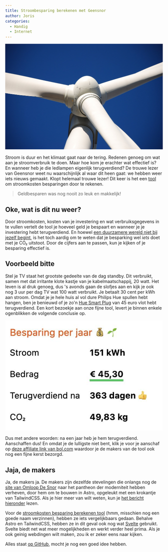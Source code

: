 ```yaml
---
title: Stroombesparing berekenen met Geensnor
author: Joris
categories:
  - Handig
  - Internet
---
```


![Generieke, rechtenvrije flutafbeelding](../assets/posts/power.jpg)

Stroom is duur en het klimaat gaat naar de tering. Redenen genoeg om wat aan je stroomverbruik te doen. Maar hoe kom je erachter wat effectief is? En wanneer heb je die ledlampen eigenlijk terugverdiend? De trouwe lezer van Geensnor weet nu waarschijnlijk al waar dit heen gaat: we hebben weer iets nieuws gemaakt. Klopt helemaal trouwe lezer! Dit keer is het een [tool](https://stroomkosten-besparing-berekenen.vercel.app/) om stroomkosten besparingen door te rekenen.

> Geldbesparen was nog nooit zo leuk en makkelijk!

## Oke, wat is dit nu weer?

Door stroomkosten, kosten van je investering en wat verbruiksgegevens in te vullen vertelt de tool je hoeveel geld je bespaart en wanneer je je investering hebt terugverdiend. En hoewel [een duurzamere wereld niet bij jezelf begint](https://www.vn.nl/pleidooi-tegen-consumentenactivisme/), is het toch aardig om te weten dat je besparking wel _iets_ doet met je CO₂ uitstoot. Door de cijfers aan te passen, kun je kijken of je besparing effectief is.

## Voorbeeld bitte

Stel je TV staat het grootste gedeelte van de dag standby. Dit verbruikt, samen met dat irritante klote kastje van je kabelmaatschappij, 20 watt. Het leven is al druk genoeg, dus 's avonds gaan de slofjes aan en kijk je ook nog 3 uur per dag TV wat 100 watt verbruikt. Je betaalt 30 cent per kWh aan stroom. Omdat je je hele huis al vol dure Philips Hue spullen hebt hangen, ben je benieuwd of je zo'n [Hue Smart Plug](https://partner.bol.com/click/click?p=2&t=url&s=1122314&f=TXL&url=https%3A%2F%2Fwww.bol.com%2Fnl%2Fnl%2Fp%2Fphilips-hue-smart-plug-slimme-stekker-nederland%2F9200000117474487%2F&name=Philips%20Hue%20Smart%20plug%20Slimme%20Stekker%20-%20Nederland) van 45 euro vlot hebt terugverdiend. Een kort bezoekje aan onze fijne tool, levert je binnen enkele ogenblikken de volgende conclusie op.

![smartplug conclusie](../assets/posts/stroom-besparen-smart-plug.jpg)

Dus met andere woorden: na een jaar heb je hem terugverdiend. Aanschaffen dus! En omdat je de lulligste niet bent, klik je voor je aanschaf op [deze affiliate link van bol.com](https://partner.bol.com/click/click?p=2&t=url&s=1122314&f=TXL&url=https%3A%2F%2Fwww.bol.com%2Fnl%2Fnl%2Fp%2Fphilips-hue-smart-plug-slimme-stekker-nederland%2F9200000117474487%2F&name=Philips%20Hue%20Smart%20plug%20Slimme%20Stekker%20-%20Nederland) waardoor je de makers van de tool ook nog een fijne kerst bezorgd.

## Jaja, de makers

Ja, de makers ja. De makers zijn dezelfde stevelingen die onlangs nog de [site van Omloop De Snor](https://www.omloopdensnor) naar het pantheon der moderniteit hebben verheven, door hem om te bouwen in Astro, opgeleukt met een krokantje van TailwindCSS. Als je hier meer van wilt weten, kun je [het bericht hieronder](/omloop-opgefrist) lezen.

Voor de [stroomkosten besparing berekenen tool](https://stroomkosten-besparing-berekenen.vercel.app/) (hmm, misschien nog een goede naam verzinnen), hebben ze iets vergelijkbaars gedaan. Behalve Astro en TailwindCSS, hebben ze in dit geval ook nog wat [Svelte](https://svelte.dev/) gebruikt. Svelte biedt net wat meer mogelijkheden en werkt verder heel prima. Als je ook geinig webdingen wilt maken, zou ik er zeker eens naar kijken.

Alles staat [op GitHub](https://github.com/geensnor/stroomkosten-besparing-berekenen), mocht je nog een goed idee hebben.
